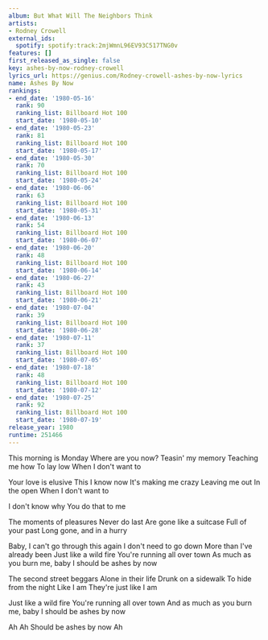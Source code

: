 ```yaml
---
album: But What Will The Neighbors Think
artists:
- Rodney Crowell
external_ids:
  spotify: spotify:track:2mjWmnL96EV93C517TNG0v
features: []
first_released_as_single: false
key: ashes-by-now-rodney-crowell
lyrics_url: https://genius.com/Rodney-crowell-ashes-by-now-lyrics
name: Ashes By Now
rankings:
- end_date: '1980-05-16'
  rank: 90
  ranking_list: Billboard Hot 100
  start_date: '1980-05-10'
- end_date: '1980-05-23'
  rank: 81
  ranking_list: Billboard Hot 100
  start_date: '1980-05-17'
- end_date: '1980-05-30'
  rank: 70
  ranking_list: Billboard Hot 100
  start_date: '1980-05-24'
- end_date: '1980-06-06'
  rank: 63
  ranking_list: Billboard Hot 100
  start_date: '1980-05-31'
- end_date: '1980-06-13'
  rank: 54
  ranking_list: Billboard Hot 100
  start_date: '1980-06-07'
- end_date: '1980-06-20'
  rank: 48
  ranking_list: Billboard Hot 100
  start_date: '1980-06-14'
- end_date: '1980-06-27'
  rank: 43
  ranking_list: Billboard Hot 100
  start_date: '1980-06-21'
- end_date: '1980-07-04'
  rank: 39
  ranking_list: Billboard Hot 100
  start_date: '1980-06-28'
- end_date: '1980-07-11'
  rank: 37
  ranking_list: Billboard Hot 100
  start_date: '1980-07-05'
- end_date: '1980-07-18'
  rank: 48
  ranking_list: Billboard Hot 100
  start_date: '1980-07-12'
- end_date: '1980-07-25'
  rank: 92
  ranking_list: Billboard Hot 100
  start_date: '1980-07-19'
release_year: 1980
runtime: 251466
---
```

This morning is Monday
Where are you now?
Teasin' my memory
Teaching me how
To lay low
When I don't want to

Your love is elusive
This I know now
It's making me crazy
Leaving me out
In the open
When I don't want to

I don't know why
You do that to me

The moments of pleasures
Never do last
Are gone like a suitcase
Full of your past
Long gone, and in a hurry

Baby, I can't go through this again
I don't need to go down
More than I've already been
Just like a wild fire
You're running all over town
As much as you burn me, baby
I should be ashes by now

The second street beggars
Alone in their life
Drunk on a sidewalk
To hide from the night
Like I am
They're just like I am

Just like a wild fire
You're running all over town
And as much as you burn me, baby
I should be ashes by now

Ah
Ah
Should be ashes by now
Ah
